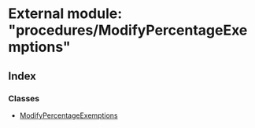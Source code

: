 # External module: "procedures/ModifyPercentageExemptions"

## Index

### Classes

* [ModifyPercentageExemptions](../classes/_procedures_modifypercentageexemptions_.modifypercentageexemptions.md)
